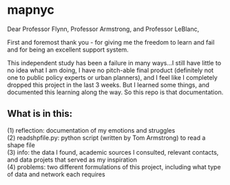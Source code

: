 # mapnyc
Dear Professor Flynn, Professor Armstrong, and Professor LeBlanc, 

First and foremost thank you - for giving me the freedom to learn and fail and for being an excellent support system. 

This independent study has been a failure in many ways...I still have little to no idea what I am doing, I have no pitch-able final product (definitely not one to public policy experts or urban planners), and I feel like I completely dropped this project in the last 3 weeks. But I learned some things, and documented this learning along the way. So this repo is that documentation. 

## What is in this: 
(1) reflection: documentation of my emotions and struggles <br />
(2) readshpfile.py: python script (written by Tom Armstrong) to read a shape file <br />
(3) info: the data I found, academic sources I consulted, relevant contacts, and data projets that served as my inspiration <br />
(4) problems: two different formulations of this project, including what type of data and network each requires <br />
